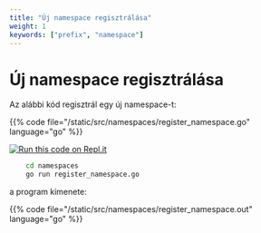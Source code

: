 ```yaml
---
title: "Új namespace regisztrálása"
weight: 1
keywords: ["prefix", "namespace"]
---
```


# Új namespace regisztrálása

Az alábbi kód regisztrál egy új namespace-t:

{{% code file="/static/src/namespaces/register_namespace.go" language="go" %}}

[![Run this code on Repl.it](https://repl.it/badge/github/tombenke/cayley-cookbook-src)](https://repl.it/@tombenke/cayley-cookbook-src#namespaces/register_namespace.go)

```bash
    cd namespaces
    go run register_namespace.go
```

a program kimenete:

{{% code file="/static/src/namespaces/register_namespace.out" language="go" %}}


